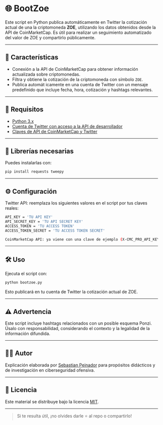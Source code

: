 # 🌐 BootZoe

Este script en Python publica automáticamente en Twitter la cotización actual de una la criptomoneda **ZOE**, utilizando los datos obtenidos desde la API de CoinMarketCap. Es útil para realizar un seguimiento automatizado del valor de ZOE y compartirlo públicamente.

---

## 📌 Características

- Conexión a la API de CoinMarketCap para obtener información actualizada sobre criptomonedas.
- Filtra y obtiene la cotización de la criptomoneda con símbolo `ZOE`.
- Publica automát icamente en una cuenta de Twitter con un mensaje predefinido que incluye fecha, hora, cotización y hashtags relevantes.

---

## 🧰 Requisitos

- [Python 3.x](https://www.python.org/downloads/)
- [Cuenta de Twitter con acceso a la API de desarrollador](https://developer.x.com/en)
- [Claves de API de CoinMarketCap y Twitter](https://coinmarketcap.com/)

---

## 💾 Librerías necesarias

Puedes instalarlas con:

```bash
pip install requests tweepy
```

---

## ⚙️ Configuración
Twitter API: reemplaza los siguientes valores en el script por tus claves reales:

```bash
API_KEY = 'TU API KEY'
API_SECRET_KEY = 'TU API SECRET KEY'
ACCESS_TOKEN = 'TU ACCESS TOKEN'
ACCESS_TOKEN_SECRET = 'TU ACCESS TOKEN SECRET'

CoinMarketCap API: ya viene con una clave de ejemplo (X-CMC_PRO_API_KEY), pero puedes cambiarla por tu propia clave obtenida desde CoinMarketCap Developer Portal.
```

---

## 🛠 Uso
Ejecuta el script con:
```bash
python bootzoe.py
```
Esto publicará en tu cuenta de Twitter la cotización actual de ZOE.

---

## ⚠️ Advertencia
Este script incluye hashtags relacionados con un posible esquema Ponzi. Úsalo con responsabilidad, considerando el contexto y la legalidad de la información difundida.

---

## 🧑‍🏫 Autor

Explicación elaborada por [Sebastian Peinador](https://www.linkedin.com/in/sebastian-j-peinador/) para propósitos didácticos y de investigación en ciberseguridad ofensiva.

---

## 📄 Licencia

Este material se distribuye bajo la licencia [MIT](LICENSE).

---

> Si te resulta útil, ¡no olvides darle ⭐ al repo o compartirlo!
